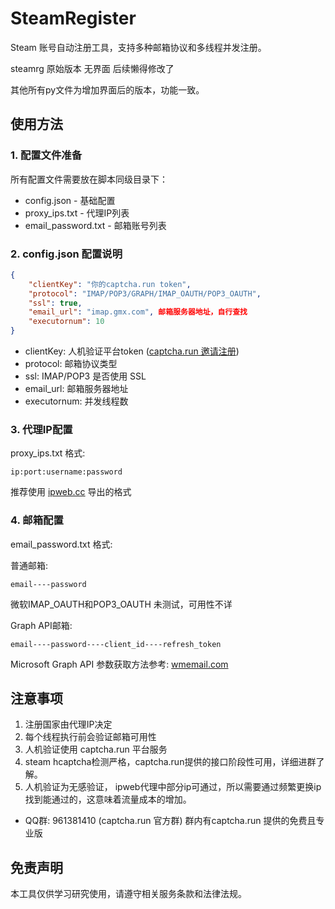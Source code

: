 # SteamRegister

Steam 账号自动注册工具，支持多种邮箱协议和多线程并发注册。

steamrg 原始版本 无界面 后续懒得修改了

其他所有py文件为增加界面后的版本，功能一致。

## 使用方法

### 1. 配置文件准备

所有配置文件需要放在脚本同级目录下：

- config.json - 基础配置
- proxy_ips.txt - 代理IP列表
- email_password.txt - 邮箱账号列表

### 2. config.json 配置说明
```json
{
    "clientKey": "你的captcha.run token",
    "protocol": "IMAP/POP3/GRAPH/IMAP_OAUTH/POP3_OAUTH",
    "ssl": true,
    "email_url": "imap.gmx.com", 邮箱服务器地址，自行查找
    "executornum": 10
}
```

- clientKey: 人机验证平台token ([captcha.run 邀请注册](https://captcha.run/sso?inviter=5888a224-d520-4c38-aa71-c8411dd62e8c))
- protocol: 邮箱协议类型
- ssl: IMAP/POP3 是否使用 SSL
- email_url: 邮箱服务器地址
- executornum: 并发线程数

### 3. 代理IP配置

proxy_ips.txt 格式:
```
ip:port:username:password
```
推荐使用 [ipweb.cc](https://ipweb.cc/show/4.html) 导出的格式

### 4. 邮箱配置

email_password.txt 格式:

普通邮箱:
```
email----password
```
微软IMAP_OAUTH和POP3_OAUTH 未测试，可用性不详

Graph API邮箱:
```
email----password----client_id----refresh_token
```
Microsoft Graph API 参数获取方法参考: [wmemail.com](https://wmemail.com/)

## 注意事项

1. 注册国家由代理IP决定
2. 每个线程执行前会验证邮箱可用性
3. 人机验证使用 captcha.run 平台服务
4. steam hcaptcha检测严格，captcha.run提供的接口阶段性可用，详细进群了解。
5. 人机验证为无感验证， ipweb代理中部分ip可通过，所以需要通过频繁更换ip找到能通过的，这意味着流量成本的增加。
- QQ群: 961381410 (captcha.run 官方群) 群内有captcha.run 提供的免费且专业版

## 免责声明

本工具仅供学习研究使用，请遵守相关服务条款和法律法规。

